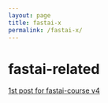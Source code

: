 ```yaml
---
layout: page
title: fastai-x
permalink: /fastai-x/
---
```

# fastai-related
[1st post for fastai-course v4](2020/02/22/Python-Dynamic-Dispatch.html)
